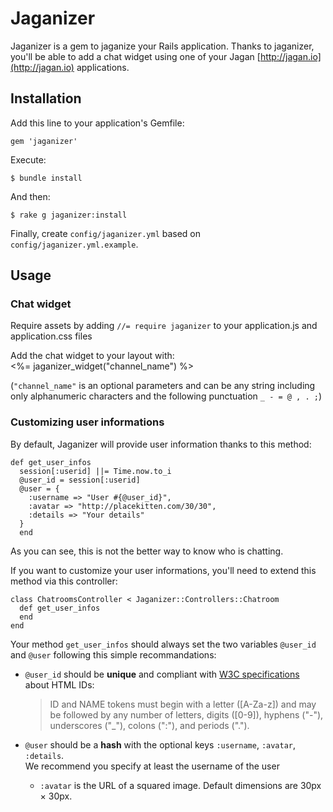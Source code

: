Jaganizer 
=========

Jaganizer is a gem to jaganize your Rails application.
Thanks to jaganizer, you'll be able to add a chat widget using one of your Jagan [http://jagan.io](http://jagan.io) applications.

Installation
------------

Add this line to your application's Gemfile:  

    gem 'jaganizer'

Execute:  

    $ bundle install

And then:  

    $ rake g jaganizer:install

Finally, create `config/jaganizer.yml` based on `config/jaganizer.yml.example`.

Usage
-----
### Chat widget

Require assets by adding `//= require jaganizer` to your application.js and application.css files

Add the chat widget to your layout with:  
    <%= jaganizer_widget("channel_name") %>

(`"channel_name"` is an optional parameters and can be any string including only alphanumeric characters and the following punctuation `_ - = @ , . ;`)

### Customizing user informations

By default, Jaganizer will provide user information thanks to this method:  

    def get_user_infos
      session[:userid] ||= Time.now.to_i
      @user_id = session[:userid]
      @user = {
        :username => "User #{@user_id}",
        :avatar => "http://placekitten.com/30/30",
        :details => "Your details"
      }
      end

As you can see, this is not the better way to know who is chatting.

If you want to customize your user informations, you'll need to extend this method via this controller:

    class ChatroomsController < Jaganizer::Controllers::Chatroom
      def get_user_infos
      end
    end

Your method `get_user_infos` should always set the two variables `@user_id` and `@user` following this simple recommandations:

* `@user_id` should be **unique** and compliant with [W3C specifications](http://www.w3.org/TR/html401/types.html#type-name) about HTML IDs:  
  > ID and NAME tokens must begin with a letter ([A-Za-z]) and may be followed by any number of letters, digits ([0-9]), hyphens ("-"), underscores ("_"), colons (":"), and periods (".").

* `@user` should be a **hash** with the optional keys `:username`, `:avatar`, `:details`.  
We recommend you specify at least the username of the user
  * `:avatar` is the URL of a squared image. Default dimensions are 30px &times; 30px.
